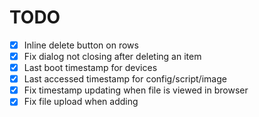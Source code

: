 # TODO

- [x] Inline delete button on rows
- [x] Fix dialog not closing after deleting an item
- [x] Last boot timestamp for devices
- [x] Last accessed timestamp for config/script/image
- [x] Fix timestamp updating when file is viewed in browser
- [x] Fix file upload when adding